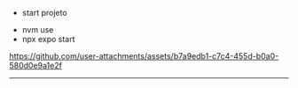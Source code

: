 
* start projeto
- nvm use
- npx expo start


https://github.com/user-attachments/assets/b7a9edb1-c7c4-455d-b0a0-580d0e9a1e2f




------


